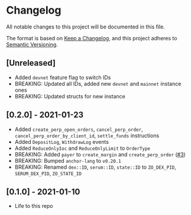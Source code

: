 # Changelog

All notable changes to this project will be documented in this file.

The format is based on [Keep a Changelog](https://keepachangelog.com/en/1.0.0/),
and this project adheres to [Semantic Versioning](https://semver.org/spec/v2.0.0.html).

## [Unreleased]

- Added `devnet` feature flag to switch IDs
- BREAKING: Updated all IDs, added new `devnet` and `mainnet` instance ones
- BREAKING: Updated structs for new instance

## [0.2.0] - 2021-01-23

- Added `create_perp_open_orders`, `cancel_perp_order`, `cancel_perp_order_by_client_id`, `settle_funds` instructions
- Added `DepositLog`, `WithdrawLog` events
- Added `ReduceOnlyIoc` and `ReduceOnlyLimit` to `OrderType`
- BREAKING: Added `payer` to `create_margin` and `create_perp_order` ([#3](https://github.com/01protocol/zo-abi/pull/3))
- BREAKING: Bumped `anchor-lang` to `v0.20.1`
- BREAKING: Renamed `dex::ID`, `serum::ID`, `state::ID` to `ZO_DEX_PID`, `SERUM_DEX_PID`, `ZO_STATE_ID`

## [0.1.0] - 2021-01-10

- Life to this repo
